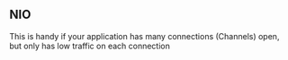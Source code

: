 ## NIO

This is handy if your application has many connections (Channels) open, but only has low traffic on each connection